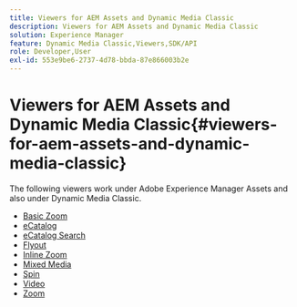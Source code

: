 ```yaml
---
title: Viewers for AEM Assets and Dynamic Media Classic
description: Viewers for AEM Assets and Dynamic Media Classic
solution: Experience Manager
feature: Dynamic Media Classic,Viewers,SDK/API
role: Developer,User
exl-id: 553e9be6-2737-4d78-bbda-87e866003b2e
---
```

# Viewers for AEM Assets and Dynamic Media Classic{#viewers-for-aem-assets-and-dynamic-media-classic}

The following viewers work under Adobe Experience Manager Assets and also under Dynamic Media Classic. 

* [Basic Zoom](c-html5-20-basic-zoom-viewer-about/c-html5-20-basic-zoom-viewer-about.md)
* [eCatalog](c-html5-20-ecatalog-viewer-about/c-html5-20-ecatalog-viewer-about.md)
* [eCatalog Search](c-html5-ecatsearch-viewer-about/c-html5-ecatsearch-viewer-about.md)
* [Flyout](c-html5-flyout-viewer-20-about/c-html5-flyout-viewer-20-about.md)
* [Inline Zoom](c-html5-inlinezoom-viewer-about/c-html5-inlinezoom-viewer-about.md)
* [Mixed Media](c-html5-mixedmedia-viewer-about/c-html5-mixedmedia-viewer-about.md)
* [Spin](c-html5-spin-viewer-about/c-html5-spin-viewer-about.md)
* [Video](c-html5-video-reference/c-html5-video-reference.md)
* [Zoom](c-html5-20-zoom-viewer-about/c-html5-20-zoom-viewer-about.md)

<!--Add others. The TOC levels in the viewers TOC doesn't seem quite right RB: FIXED-->
